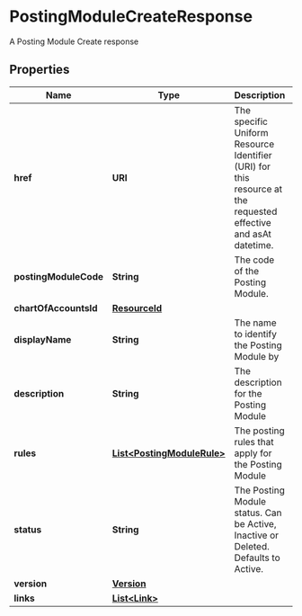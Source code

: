 

# PostingModuleCreateResponse

A Posting Module Create response

## Properties

| Name | Type | Description | Notes |
|------------ | ------------- | ------------- | -------------|
|**href** | **URI** | The specific Uniform Resource Identifier (URI) for this resource at the requested effective and asAt datetime. |  [optional] |
|**postingModuleCode** | **String** | The code of the Posting Module. |  |
|**chartOfAccountsId** | [**ResourceId**](ResourceId.md) |  |  |
|**displayName** | **String** | The name to identify the Posting Module by |  |
|**description** | **String** | The description for the Posting Module |  [optional] |
|**rules** | [**List&lt;PostingModuleRule&gt;**](PostingModuleRule.md) | The posting rules that apply for the Posting Module |  [optional] |
|**status** | **String** | The Posting Module status. Can be Active, Inactive or Deleted. Defaults to Active. |  |
|**version** | [**Version**](Version.md) |  |  [optional] |
|**links** | [**List&lt;Link&gt;**](Link.md) |  |  [optional] |



